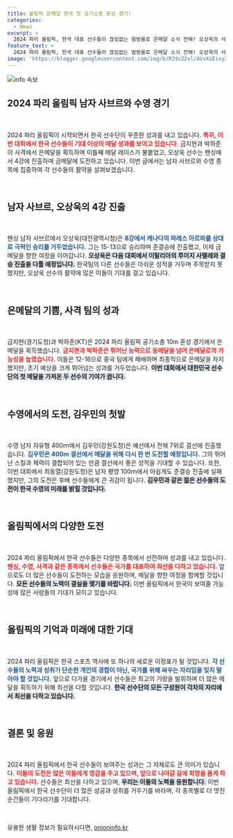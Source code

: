 ```yaml
---
title: 올림픽 은메달 한국 첫 공기소총 혼성 경기!
categories:
  - News
excerpt: >
  2024 파리 올림픽, 한국 대표 선수들이 끊임없는 땀방울로 은메달 소식 전해! 오상욱의 사브르 4강 진출과 김우민의 자유형 결선 진출로 기대감 고조, 한국 스포츠 전통의 힘을 증명하는 순간이 다가옵니다.
feature_text: >
  2024 파리 올림픽, 한국 대표 선수들이 끊임없는 땀방울로 은메달 소식 전해! 오상욱의 사브르 4강 진출과 김우민의 자유형 결선 진출로 기대감 고조, 한국 스포츠 전통의 힘을 증명하는 순간이 다가옵니다.
image: 'https://blogger.googleusercontent.com/img/b/R29vZ2xl/AVvXsEixyZcFfHzMRdzZMjFBmAUKJYCLCGyLL1o632UiGVXcaFdKo_bkvkuCioo0uUKlGfBVcT3P84aROyZIXSBEx3Aw5nCQ3pTgDom1WDC4m8eifvWiAmWEEVb4x6G_l8C0QH225ldMjyaFvpxGEBGNO37VmDTDMHGhJPq73UglMfDca1-0aw/s1600/blogspot.png'
---
```


<p><img src="https://blogger.googleusercontent.com/img/b/R29vZ2xl/AVvXsEixyZcFfHzMRdzZMjFBmAUKJYCLCGyLL1o632UiGVXcaFdKo_bkvkuCioo0uUKlGfBVcT3P84aROyZIXSBEx3Aw5nCQ3pTgDom1WDC4m8eifvWiAmWEEVb4x6G_l8C0QH225ldMjyaFvpxGEBGNO37VmDTDMHGhJPq73UglMfDca1-0aw/s1600/blogspot.png" alt="info 속보" /></p>

<h2 data-ke-size="size26">2024 파리 올림픽 남자 사브르와 수영 경기</h2>

<p data-ke-size="size16">&nbsp;</p>

<p>2024 파리 올림픽이 시작되면서 한국 선수단이 꾸준한 성과를 내고 있습니다. <b><span style="color: #ee2323;">특히, 이번 대회에서 한국 선수들이 기대 이상의 메달 성과를 보이고 있습니다.</span></b> 금지현과 박하준이 사격에서 은메달을 획득하며 이틀째 메달 레이스가 불붙었고, 오상욱 선수는 펜싱에서 4강에 진출하며 금메달에 도전하고 있습니다. 이번 글에서는 남자 사브르와 수영 종목에 집중하여 각 선수들의 활약을 살펴보겠습니다.</p>

<p data-ke-size="size16">&nbsp;</p>

<h2 data-ke-size="size26">남자 사브르, 오상욱의 4강 진출</h2>

<p data-ke-size="size16">&nbsp;</p>

<p>펜싱 남자 사브르에서 오상욱(대전광역시청)은 <b><span style="color: #1a5490;">8강에서 캐나다의 파레스 아르파를 상대로 극적인 승리를 거두었습니다.</span></b> 그는 15-13으로 승리하며 준결승에 진출했고, 이제 금메달을 향한 여정을 이어갑니다. <b><span style="background-color: #21538527;">오상욱은 다음 대회에서 이탈리아의 루이지 사멜레와 결승 진출을 다툴 예정입니다.</span></b> 한국팀의 다른 선수들은 아쉬운 성적을 거두며 주목받지 못했지만, 오상욱 선수의 활약에 많은 이들이 기대를 걸고 있습니다.</p>

<p data-ke-size="size16">&nbsp;</p>

<h2 data-ke-size="size26">은메달의 기쁨, 사격 팀의 성과</h2>

<p data-ke-size="size16">&nbsp;</p>

<p>금지현(경기도청)과 박하준(KT)은 2024 파리 올림픽 공기소총 10m 혼성 경기에서 은메달을 획득했습니다. <b><span style="color: #ee2323;">금지현과 박하준은 뛰어난 능력으로 동메달을 넘어 은메달로의 가능성을 높였습니다.</span></b> 이들은 12-16으로 중국 팀에게 패배하며 최종적으로 은메달을 차지했지만, 초기 예상을 크게 뛰어넘는 성과를 거두었습니다. <b><span style="background-color: #21538527;">이번 대회에서 대한민국 선수단의 첫 메달을 가져온 두 선수의 기여가 큽니다.</span></b></p>

<p data-ke-size="size16">&nbsp;</p>

<h2 data-ke-size="size26">수영에서의 도전, 김우민의 첫발</h2>

<p data-ke-size="size16">&nbsp;</p>

<p>수영 남자 자유형 400ｍ에서 김우민(강원도청)은 예선에서 전체 7위로 결선에 진출했습니다. <b><span style="color: #1a5490;">김우민은 400m 결선에서 메달을 위해 다시 한 번 도전할 예정입니다.</span></b> 그의 뛰어난 스킬과 체력이 결합되어 있는 만큼 결선에서 좋은 성적을 기대할 수 있습니다. 또한, 이번 대회에서 최동열(강원도청)은 남자 평영 100ｍ에서 아쉽게도 준결승 진출에 실패했지만, 그의 도전은 후배 선수들에게 큰 귀감이 됩니다. <b><span style="background-color: #21538527;">김우민과 같은 젊은 선수들의 도전이 한국 수영의 미래를 밝힐 것입니다.</span></b></p>

<p data-ke-size="size16">&nbsp;</p>

<h2 data-ke-size="size26">올림픽에서의 다양한 도전</h2>

<p data-ke-size="size16">&nbsp;</p>

<p>2024 파리 올림픽에서 한국 선수들은 다양한 종목에서 선전하며 성과를 내고 있습니다. <b><span style="color: #ee2323;">펜싱, 수영, 사격과 같은 종목에서 선수들은 국가를 대표하여 최선을 다하고 있습니다.</span></b> 앞으로도 더 많은 선수들이 도전하는 모습을 응원하며, 메달을 향한 여정을 함께할 것입니다.  <b><span style="background-color: #21538527;">모든 선수들의 노력이 결실을 맺기를 바랍니다.</span></b> 이번 올림픽에서 한국이 보여줄 가능성에 많은 사람들의 기대가 모이고 있습니다.</p>

<p data-ke-size="size16">&nbsp;</p>

<h2 data-ke-size="size26">올림픽의 기억과 미래에 대한 기대</h2>

<p data-ke-size="size16">&nbsp;</p>

<p>2024 파리 올림픽은 한국 스포츠 역사에 또 하나의 새로운 이정표가 될 것입니다. <b><span style="color: #1a5490;">각 선수들의 노력과 성취가 단순한 개인의 경합이 아닌, 국가를 위해 싸우는 자리임을 잊지 말아야 할 것입니다.</span></b> 앞으로 다가올 경기에서 선수들은 최고의 기량을 발휘하며 더 많은 메달을 획득하기 위해 최선을 다할 것입니다. <b><span style="background-color: #21538527;">한국 선수단의 모든 구성원이 각자의 자리에서 최선을 다하고 있습니다.</span></b></p>

<p data-ke-size="size16">&nbsp;</p>

<h2 data-ke-size="size26">결론 및 응원</h2>

<p data-ke-size="size16">&nbsp;</p>

<p>2024 파리 올림픽에서 한국 선수들이 보여주는 성과는 그 자체로도 큰 의미가 있습니다. <b><span style="color: #ee2323;">이들의 도전은 많은 이들에게 영감을 주고 있으며, 앞으로 나아갈 길에 희망을 품게 하고 있습니다.</span></b> 선수들은 최선을 다하고 있으며, <b><span style="background-color: #21538527;">우리는 이들의 노력을 응원합니다.</span></b> 이번 올림픽에서 한국 선수단이 더 많은 성공과 성취를 거두기를 바라며, 각 종목별로 더 멋진 순간들이 기다리기를 기대합니다.</p>

<p data-ke-size="size16">&nbsp;</p>
유용한 생활 정보가 필요하시다면, <a href="https://onioninfo.kr" rel="dofollow">onioninfo.kr</a>


